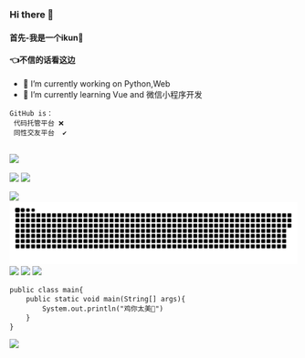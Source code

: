 ### Hi there 👋

#### 首先-我是一个ikun🐔
#### 👈不信的话看这边
<!-- **steam-404/steam-404** is a ✨ _special_ ✨ repository because its `README.md` (this file) appears on your GitHub profile.

Here are some ideas to get you started:
 -->
- 🔭 I’m currently working on Python,Web
- 🌱 I’m currently learning Vue and 微信小程序开发
<!-- - 👯 I’m looking to collaborate on 
- 🤔 I’m looking for help with ...
- 💬 Ask me about ...
- 📫 How to reach me: ...
- 😄 Pronouns: ...
- ⚡ Fun fact: ... -->

```
GitHub is：
 代码托管平台 ❌
 同性交友平台  ✔
 
 ```
![](https://raw.githubusercontent.com/steam-404/steam-404/main/assets/github-contribution-grid-snake.svg)

 <img src="https://github-readme-stats.vercel.app/api?username=steam-404&hide_title=true&hide_border=true&show_icons=true&include_all_commits=true&line_height=21&bg_color=0,EC6C6C,FFD479,FFFC79,73FA79&theme=graywhite&locale=cn"></img>
 <img src="https://github-readme-stats.vercel.app/api/top-langs/?username=steam-404&hide_title=true&hide_border=true&layout=compact&bg_color=0,73FA79,73FDFF,D783FF&theme=graywhite&locale=cn"></src>



![]("SB.gif")
<img src="contributions.svg">
<img src="https://img.shields.io/github/followers/steam-404?logo=github&style=for-the-badge&color=3382ed&labelColor=1c1917&cacheSeconds=36">
<img src="https://img.shields.io/badge/%E9%B8%A1%E4%BD%A0-%E5%A4%AA%E7%BE%8E-blue">
<img src="https://visitor-badge.laobi.icu/badge?page_id=steam-404">



```
public class main{
    public static void main(String[] args){
        System.out.println("鸡你太美🐔")
    }
}

```

<div>
   <img src="https://metrics.lecoq.io/steam-404?template=classic&config.timezone=Asia%2FShanghai">
</div>
